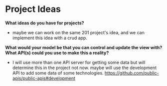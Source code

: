 # Project Ideas

**What ideas do you have for projects?**
- maybe we can work on the same 201 project's idea, and we can implement this idea with a crud app.

**What would your model be that you can control and update the view with? What API(s) could you use to make this a reality?**
- I will use more than one API server for getting some data but will determine this in the project not now.
maybe will use the development API to add some data of some technologies.
https://github.com/public-apis/public-apis#development
